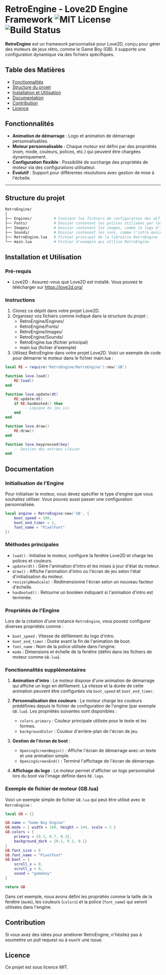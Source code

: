 # RetroEngine - Love2D Engine Framework ![MIT License](https://img.shields.io/badge/license-MIT-green) ![Build Status](https://img.shields.io/badge/build-passing-brightgreen)

**RetroEngine** est un framework personnalisé pour Love2D, conçu pour gérer des moteurs de jeux rétro, comme le Game Boy (GB). Il supporte une configuration dynamique via des fichiers spécifiques.

## Table des Matières
- [Fonctionnalités](#fonctionnalités)
- [Structure du projet](#structure-du-projet)
- [Installation et Utilisation](#installation-et-utilisation)
- [Documentation](#documentation)
- [Contribution](#contribution)
- [Licence](#licence)

## Fonctionnalités
- **Animation de démarrage** : Logo et animation de démarrage personnalisables.
- **Moteur personnalisable** : Chaque moteur est défini par des propriétés (nom, mode, couleurs, polices, etc.) qui peuvent être chargées dynamiquement.
- **Configuration flexible** : Possibilité de surcharge des propriétés de moteur via des configurations utilisateur.
- **Évolutif** : Support pour différentes résolutions avec gestion de mise à l'échelle.

---

## Structure du projet

```bash
RetroEngine/
│
├── Engines/          # Contient les fichiers de configuration des différents moteurs (GB, etc.)
├── Fonts/            # Dossier contenant les polices utilisées par les moteurs
├── Images/           # Dossier contenant les images, comme le logo d'intro
├── Sounds/           # Dossier contenant les sons, comme l'intro musicale
├── RetroEngine.lua   # Fichier principal de la librairie RetroEngine
└── main.lua          # Fichier d'exemple qui utilise RetroEngine
```
## Installation et Utilisation

### Pré-requis
- Love2D : Assurez-vous que Love2D est installé. Vous pouvez le télécharger sur https://love2d.org/

### Instructions
1. Clonez ce dépôt dans votre projet Love2D.
2. Organisez vos fichiers comme indiqué dans la structure du projet :
   - RetroEngine/Engines/
   - RetroEngine/Fonts/
   - RetroEngine/Images/
   - RetroEngine/Sounds/
   - RetroEngine.lua (fichier principal)
   - main.lua (fichier d'exemple)
3. Utilisez RetroEngine dans votre projet Love2D. Voici un exemple de code pour démarrer le moteur dans le fichier main.lua :

```lua
local RE = require('RetroEngine/RetroEngine'):new('GB')

function love.load()
    RE:load()
end

function love.update(dt)
    RE:update(dt)
    if RE:hasBooted() then
        -- Logique du jeu ici
    end
end

function love.draw()
    RE:draw()
end

function love.keypressed(key)
    -- Gestion des entrées clavier
end
```

## Documentation

### Initialisation de l'Engine

Pour initialiser le moteur, vous devez spécifier le type d'engine que vous souhaitez utiliser. Vous pouvez aussi passer une configuration personnalisée.

```lua
local engine = RetroEngine:new('GB', {
    boot_speed = 100,
    boot_end_timer = 2,
    font_name = "PixelFont"
})
```

### Méthodes principales

- `load()` : Initialise le moteur, configure la fenêtre Love2D et charge les polices et couleurs.
- `update(dt)` : Gère l'animation d'intro et les mises à jour d'état du moteur.
- `draw()` : Affiche l'animation d'intro ou l'écran de jeu selon l'état d'initialisation du moteur.
- `resize(pNewScale)` : Redimensionne l'écran selon un nouveau facteur d'échelle.
- `hasBooted()` : Retourne un booléen indiquant si l'animation d'intro est terminée.

### Propriétés de l'Engine

Lors de la création d'une instance `RetroEngine`, vous pouvez configurer diverses propriétés comme :

- `boot_speed` : Vitesse de défilement du logo d'intro.
- `boot_end_timer` : Durée avant la fin de l'animation de boot.
- `font_name` : Nom de la police utilisée dans l'engine.
- `mode` : Dimensions et échelle de la fenêtre (défini dans les fichiers de moteur comme `GB.lua`).

### Fonctionnalités supplémentaires

1. **Animation d'intro** : Le moteur dispose d'une animation de démarrage qui affiche un logo en défilement. La vitesse et la durée de cette animation peuvent être configurées via `boot_speed` et `boot_end_timer`.

2. **Personnalisation des couleurs** : Le moteur charge les couleurs prédéfinies depuis le fichier de configuration de l'engine (par exemple `GB.lua`). Les propriétés suivantes sont disponibles :
   - `colors.primary` : Couleur principale utilisée pour le texte et les formes.
   - `backgroundColor` : Couleur d'arrière-plan de l'écran de jeu.

3. **Gestion de l'écran de boot** :
   - `OpeningScreenBegin()` : Affiche l'écran de démarrage avec un texte et une animation simple.
   - `OpeningScreenEnd()` : Terminé l'affichage de l'écran de démarrage.

4. **Affichage du logo** : Le moteur permet d'afficher un logo personnalisé lors du boot via l'image définie dans `RE.logo`.

### Exemple de fichier de moteur (GB.lua)

Voici un exemple simple de fichier `GB.lua` qui peut être utilisé avec le `RetroEngine` :

```lua
local GB = {}

GB.name = "Game Boy Engine"
GB.mode = { width = 160, height = 144, scale = 3 }
GB.colors = {
    primary = {0.3, 0.7, 0.3},
    background_dark = {0.1, 0.1, 0.1}
}
GB.font_size = 8
GB.font_name = "PixelFont"
GB.boot = {
    scroll_x = 0,
    scroll_y = 0,
    sound = "gameboy"
}

return GB
```
Dans cet exemple, nous avons défini les propriétés comme la taille de la fenêtre (`mode`), les couleurs (`colors`) et la police (`font_name`) qui seront utilisées dans l'engine.

## Contribution
Si vous avez des idées pour améliorer RetroEngine, n'hésitez pas à soumettre un pull request ou à ouvrir une issue.

## Licence
Ce projet est sous licence MIT.
